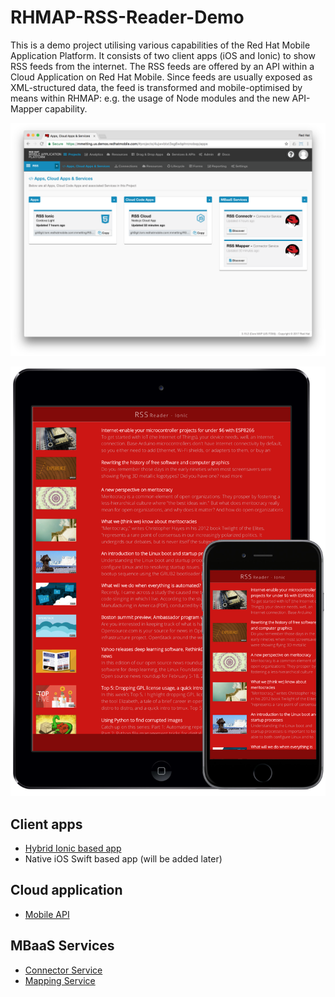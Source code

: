 # RHMAP-RSS-Reader-Demo
This is a demo project utilising various capabilities of the Red Hat Mobile Application Platform. It consists of two client apps (iOS and Ionic) to show RSS feeds from the internet. The RSS feeds are offered by an API within a Cloud Application on Red Hat Mobile. Since feeds are usually exposed as XML-structured data, the feed is transformed and mobile-optimised by means within RHMAP: e.g. the usage of Node modules and the new API-Mapper capability.

![alt text](./pictures/project.png "Project on RHMAP")

![alt text](./pictures/iphone_ipad.png "iPhone & iPad")

## Client apps
- [Hybrid Ionic based app](https://github.com/mmetting/RSS-Reader-Demo-App-Ionic)
- Native iOS Swift based app (will be added later)

## Cloud application
-  [Mobile API](https://github.com/mmetting/RHMAP-RSS-Reader-Demo-Cloud-App)

## MBaaS Services
- [Connector Service](https://github.com/mmetting/RSS-Reader-Demo-RSS-Connector)
- [Mapping Service](https://github.com/mmetting)









